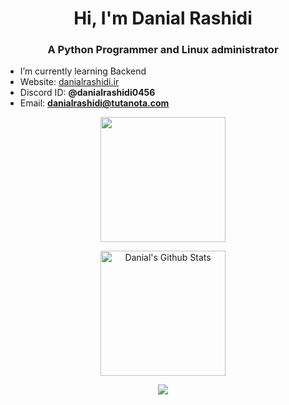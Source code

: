 <h1 align="center">Hi, I'm Danial Rashidi</h1>

<h3 align="center">A Python Programmer and Linux administrator</h3>

- I’m currently learning Backend
- Website: [danialrashidi.ir](https://danialrashidi.ir/)
- Discord ID: **@danialrashidi0456**
- Email: **danialrashidi@tutanota.com**


<p align="center">
<img align="center" height="200px" src="https://github-readme-stats.vercel.app/api/top-langs/?username=danialrashidi0456&langs_count=8&theme=dark&hide="makefile" />
</p>
<p align="center">
<img align="center" height="200px" src="https://github-readme-stats-git-masterrstaa-rickstaa.vercel.app/api?username=danialrashidi0456&show_icons=true&count_private=true&include_all_commits=true&line_height=25&theme=dark" alt="Danial's Github Stats" />
</p>
</p>
<div align="center" style="font-size: 25px;font-weight: 900;">
  <a href="https://github.com/starlitnightsky">
    <img src="https://github-readme-streak-stats.herokuapp.com?user=danialrashidi0456&theme=dark" />
  </a>
</div>
